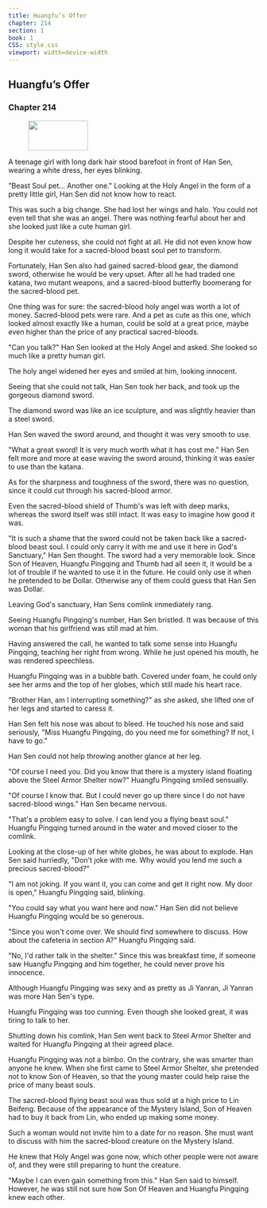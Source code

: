 ```yaml
---
title: Huangfu’s Offer
chapter: 214
section: 1
book: 1
CSS: style.css
viewport: width=device-width
---
```


## Huangfu’s Offer

### Chapter 214

<figure>
	<img src="../Images/gem.gif" alt="" id="gem" width="120" height="60" />
</figure>

A teenage girl with long dark hair stood barefoot in front of Han Sen, wearing a white dress, her eyes blinking.

"Beast Soul pet... Another one." Looking at the Holy Angel in the form of a pretty little girl, Han Sen did not know how to react.

This was such a big change. She had lost her wings and halo. You could not even tell that she was an angel. There was nothing fearful about her and she looked just like a cute human girl.

Despite her cuteness, she could not fight at all. He did not even know how long it would take for a sacred-blood beast soul pet to transform.

Fortunately, Han Sen also had gained sacred-blood gear, the diamond sword, otherwise he would be very upset. After all he had traded one katana, two mutant weapons, and a sacred-blood butterfly boomerang for the sacred-blood pet.

One thing was for sure: the sacred-blood holy angel was worth a lot of money. Sacred-blood pets were rare. And a pet as cute as this one, which looked almost exactly like a human, could be sold at a great price, maybe even higher than the price of any practical sacred-bloods.

"Can you talk?" Han Sen looked at the Holy Angel and asked. She looked so much like a pretty human girl.

The holy angel widened her eyes and smiled at him, looking innocent.

Seeing that she could not talk, Han Sen took her back, and took up the gorgeous diamond sword.

The diamond sword was like an ice sculpture, and was slightly heavier than a steel sword.

Han Sen waved the sword around, and thought it was very smooth to use.

"What a great sword! It is very much worth what it has cost me." Han Sen felt more and more at ease waving the sword around, thinking it was easier to use than the katana.

As for the sharpness and toughness of the sword, there was no question, since it could cut through his sacred-blood armor.

Even the sacred-blood shield of Thumb's was left with deep marks, whereas the sword itself was still intact. It was easy to imagine how good it was.

"It is such a shame that the sword could not be taken back like a sacred-blood beast soul. I could only carry it with me and use it here in God's Sanctuary," Han Sen thought. The sword had a very memorable look. Since Son of Heaven, Huangfu Pingqing and Thumb had all seen it, it would be a lot of trouble if he wanted to use it in the future. He could only use it when he pretended to be Dollar. Otherwise any of them could guess that Han Sen was Dollar.

Leaving God's sanctuary, Han Sens comlink immediately rang.

Seeing Huangfu Pingqing's number, Han Sen bristled. It was because of this woman that his girlfriend was still mad at him.

Having answered the call, he wanted to talk some sense into Huangfu Pingqing, teaching her right from wrong. While he just opened his mouth, he was rendered speechless.

Huangfu Pingqing was in a bubble bath. Covered under foam, he could only see her arms and the top of her globes, which still made his heart race.

"Brother Han, am I interrupting something?" as she asked, she lifted one of her legs and started to caress it.

Han Sen felt his nose was about to bleed. He touched his nose and said seriously, "Miss Huangfu Pingqing, do you need me for something? If not, I have to go."

Han Sen could not help throwing another glance at her leg.

"Of course I need you. Did you know that there is a mystery island floating above the Steel Armor Shelter now?" Huangfu Pingqing smiled sensually.

"Of course I know that. But I could never go up there since I do not have sacred-blood wings." Han Sen became nervous.

"That's a problem easy to solve. I can lend you a flying beast soul." Huangfu Pingqing turned around in the water and moved closer to the comlink.

Looking at the close-up of her white globes, he was about to explode. Han Sen said hurriedly, "Don't joke with me. Why would you lend me such a precious sacred-blood?"

"I am not joking. If you want it, you can come and get it right now. My door is open," Huangfu Pingqing said, blinking.

"You could say what you want here and now." Han Sen did not believe Huangfu Pingqing would be so generous.

"Since you won't come over. We should find somewhere to discuss. How about the cafeteria in section A?" Huangfu Pingqing said.

"No, I'd rather talk in the shelter." Since this was breakfast time, if someone saw Huangfu Pingqing and him together, he could never prove his innocence.

Although Huangfu Pingqing was sexy and as pretty as Ji Yanran, Ji Yanran was more Han Sen's type.

Huangfu Pingqing was too cunning. Even though she looked great, it was tiring to talk to her.

Shutting down his comlink, Han Sen went back to Steel Armor Shelter and waited for Huangfu Pingqing at their agreed place.

Huangfu Pingqing was not a bimbo. On the contrary, she was smarter than anyone he knew. When she first came to Steel Armor Shelter, she pretended not to know Son of Heaven, so that the young master could help raise the price of many beast souls.

The sacred-blood flying beast soul was thus sold at a high price to Lin Beifeng. Because of the appearance of the Mystery Island, Son of Heaven had to buy it back from Lin, who ended up making some money.

Such a woman would not invite him to a date for no reason. She must want to discuss with him the sacred-blood creature on the Mystery Island.

He knew that Holy Angel was gone now, which other people were not aware of, and they were still preparing to hunt the creature.

"Maybe I can even gain something from this." Han Sen said to himself. However, he was still not sure how Son Of Heaven and Huangfu Pingqing knew each other.